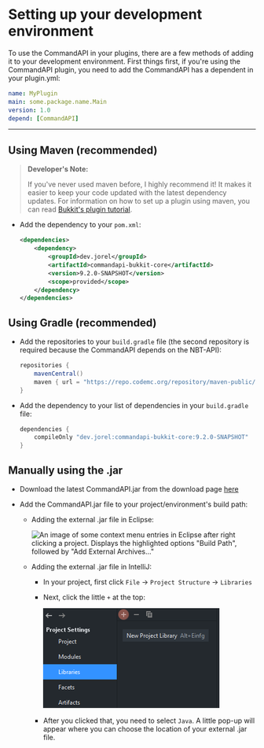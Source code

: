 # Setting up your development environment

To use the CommandAPI in your plugins, there are a few methods of adding it to your development environment. First things first, if you're using the CommandAPI plugin, you need to add the CommandAPI has a dependent in your plugin.yml:

```yaml
name: MyPlugin
main: some.package.name.Main
version: 1.0
depend: [CommandAPI]
```

-----

## Using Maven (recommended)

> **Developer's Note:**
>
> If you've never used maven before, I highly recommend it! It makes it easier to keep your code updated with the latest dependency updates. For information on how to set up a plugin using maven, you can read [Bukkit's plugin tutorial](https://bukkit.gamepedia.com/Plugin_Tutorial).

- Add the dependency to your `pom.xml`:

  ```xml
  <dependencies>
      <dependency>
          <groupId>dev.jorel</groupId>
          <artifactId>commandapi-bukkit-core</artifactId>
          <version>9.2.0-SNAPSHOT</version>
          <scope>provided</scope>
      </dependency>
  </dependencies>
  ```

## Using Gradle (recommended)

- Add the repositories to your `build.gradle` file (the second repository is required because the CommandAPI depends on the NBT-API):

  ```gradle
  repositories {
      mavenCentral()
      maven { url = "https://repo.codemc.org/repository/maven-public/" }
  }
  ```
  
- Add the dependency to your list of dependencies in your `build.gradle` file:

  ```gradle
  dependencies {
      compileOnly "dev.jorel:commandapi-bukkit-core:9.2.0-SNAPSHOT"
  }
  ```

## Manually using the .jar

- Download the latest CommandAPI.jar from the download page [here](https://github.com/JorelAli/CommandAPI/releases/latest)

- Add the CommandAPI.jar file to your project/environment's build path:

  - Adding the external .jar file in Eclipse:

    ![An image of some context menu entries in Eclipse after right clicking a project. Displays the highlighted options "Build Path", followed by "Add External Archives..."](images/eclipse.jpg)

  - Adding the external .jar file in IntelliJ:

    - In your project, first click `File` -> `Project Structure` -> `Libraries`

    - Next, click the little `+` at the top:

      ![An image in IntelliJ showing the plus icon to add an external .jar.](images/intellij.png)

    - After you clicked that, you need to select `Java`. A little pop-up will appear where you can choose the location of your external .jar file.

